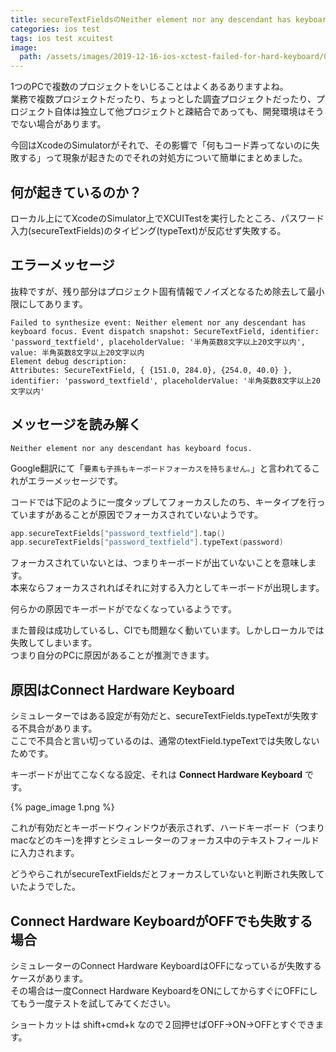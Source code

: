 ```yaml
---
title: secureTextFieldsのNeither element nor any descendant has keyboard focusを対処する
categories: ios test
tags: ios test xcuitest
image:
  path: /assets/images/2019-12-16-ios-xctest-failed-for-hard-keyboard/0.png
---
```

1つのPCで複数のプロジェクトをいじることはよくあるありますよね。  
業務で複数プロジェクトだったり、ちょっとした調査プロジェクトだったり、プロジェクト自体は独立して他プロジェクトと疎結合であっても、開発環境はそうでない場合があります。

今回はXcodeのSimulatorがそれで、その影響で「何もコード弄ってないのに失敗する」って現象が起きたのでそれの対処方について簡単にまとめました。

## 何が起きているのか？

ローカル上にてXcodeのSimulator上でXCUITestを実行したところ、パスワード入力(secureTextFields)のタイピング(typeText)が反応せず失敗する。

## エラーメッセージ

抜粋ですが、残り部分はプロジェクト固有情報でノイズとなるため除去して最小限にしてあります。

```
Failed to synthesize event: Neither element nor any descendant has keyboard focus. Event dispatch snapshot: SecureTextField, identifier: 'password_textfield', placeholderValue: '半角英数8文字以上20文字以内', value: 半角英数8文字以上20文字以内
Element debug description:
Attributes: SecureTextField, { {151.0, 284.0}, {254.0, 40.0} }, identifier: 'password_textfield', placeholderValue: '半角英数8文字以上20文字以内'
```

## メッセージを読み解く

```
Neither element nor any descendant has keyboard focus.
```
Google翻訳にて「`要素も子孫もキーボードフォーカスを持ちません。`」と言われてるこれがエラーメッセージです。

コードでは下記のように一度タップしてフォーカスしたのち、キータイプを行っていますがあることが原因でフォーカスされていないようです。

```swift
app.secureTextFields["password_textfield"].tap()
app.secureTextFields["password_textfield"].typeText(password)
```

フォーカスされていないとは、つまりキーボードが出ていないことを意味します。  
本来ならフォーカスされればそれに対する入力としてキーボードが出現します。

何らかの原因でキーボードがでなくなっているようです。


また普段は成功しているし、CIでも問題なく動いています。しかしローカルでは失敗してしまいます。  
つまり自分のPCに原因があることが推測できます。

## 原因はConnect Hardware Keyboard

シミュレーターではある設定が有効だと、secureTextFields.typeTextが失敗する不具合があります。  
ここで不具合と言い切っているのは、通常のtextField.typeTextでは失敗しないためです。

キーボードが出てこなくなる設定、それは **Connect Hardware Keyboard** です。

{% page_image 1.png %}

これが有効だとキーボードウィンドウが表示されず、ハードキーボード（つまりmacなどのキー)を押すとシミュレーターのフォーカス中のテキストフィールドに入力されます。

どうやらこれがsecureTextFieldsだとフォーカスしていないと判断され失敗していたようでした。

## Connect Hardware KeyboardがOFFでも失敗する場合

シミュレーターのConnect Hardware KeyboardはOFFになっているが失敗するケースがあります。  
その場合は一度Connect Hardware KeyboardをONにしてからすぐにOFFにしてもう一度テストを試してみてください。

ショートカットは shift+cmd+k なので２回押せばOFF→ON→OFFとすぐできます。
